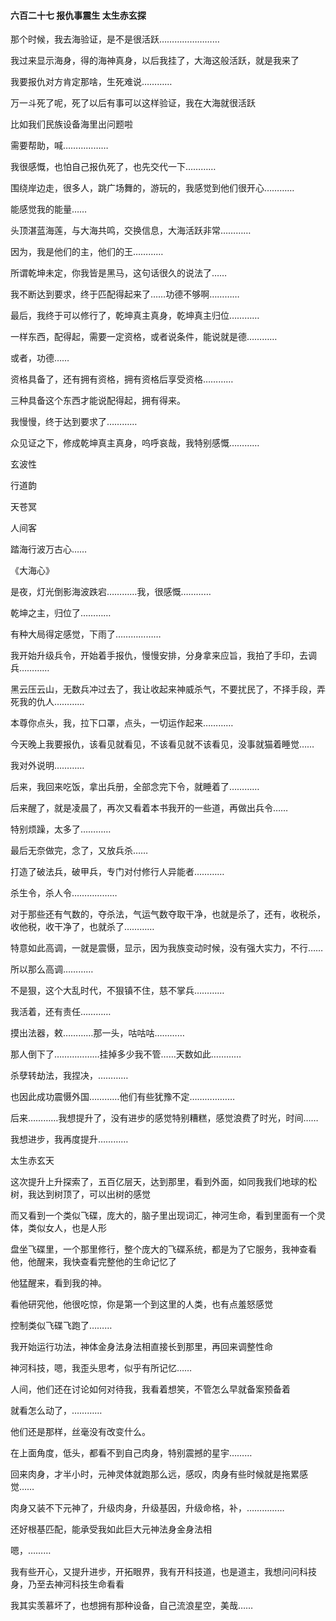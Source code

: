 #### 六百二十七 报仇事震生 太生赤玄探

那个时候，我去海验证，是不是很活跃……………………

我过来显示海身，得的海神真身，以后我挂了，大海这般活跃，就是我来了

我要报仇对方肯定那啥，生死难说…………

万一斗死了呢，死了以后有事可以这样验证，我在大海就很活跃

比如我们民族设备海里出问题啦

需要帮助，喊………………

我很感慨，也怕自己报仇死了，也先交代一下…………


围绕岸边走，很多人，跳广场舞的，游玩的，我感觉到他们很开心…………

能感觉我的能量……

头顶湛蓝海莲，与大海共鸣，交换信息，大海活跃非常…………

因为，我是他们的主，他们的王…………

所谓乾坤未定，你我皆是黑马，这句话很久的说法了……

我不断达到要求，终于匹配得起来了……功德不够啊…………

最后，我终于可以修行了，乾坤真主真身，乾坤真主归位…………

一样东西，配得起，需要一定资格，或者说条件，能说就是德…………

或者，功德……

资格具备了，还有拥有资格，拥有资格后享受资格…………

三种具备这个东西才能说配得起，拥有得来。

我慢慢，终于达到要求了…………

众见证之下，修成乾坤真主真身，呜呼哀哉，我特别感慨…………


玄波性

行道韵

天苍冥

人间客

踏海行波万古心……

《大海心》

是夜，灯光倒影海波跌宕…………我，很感慨…………

乾坤之主，归位了…………

有种大局得定感觉，下雨了………………

我开始升级兵令，开始着手报仇，慢慢安排，分身拿来应旨，我拍了手印，去调兵…………

黑云压云山，无数兵冲过去了，我让收起来神威杀气，不要扰民了，不择手段，弄死我的仇人…………

本尊你点头，我，拉下口罩，点头，一切运作起来…………

今天晚上我要报仇，该看见就看见，不该看见就不该看见，没事就猫着睡觉……

我对外说明…………

后来，我回来吃饭，拿出兵册，全部念完下令，就睡着了…………

后来醒了，就是凌晨了，再次又看着本书我开的一些道，再做出兵令……

特别烦躁，太多了…………

最后无奈做完，念了，又放兵杀……

打造了破法兵，破甲兵，专门对付修行人异能者…………

杀生令，杀人令………………

对于那些还有气数的，夺杀法，气运气数夺取干净，也就是杀了，还有，收税杀，收他税，收干净了，也就杀了…………

特意如此高调，一就是震慑，显示，因为我族变动时候，没有强大实力，不行……

所以那么高调…………

不是狠，这个大乱时代，不狠镇不住，慈不掌兵…………

我活着，还有责任…………

摸出法器，敕…………那一头，咕咕咕…………

那人倒下了………………挂掉多少我不管……天数如此…………

杀孽转劫法，我捏决，…………

也因此成功震慑外国…………他们有些犹豫不定………………


后来…………我想提升了，没有进步的感觉特别糟糕，感觉浪费了时光，时间……

我想进步，我再度提升…………

太生赤玄天

这次提升上升探索了，五百亿层天，达到那里，看到外面，如同我我们地球的松树，我达到树顶了，可以出树的感觉

而又看到一个类似飞碟，庞大的，脑子里出现词汇，神河生命，看到里面有一个灵体，类似女人，也是人形

盘坐飞碟里，一个那里修行，整个庞大的飞碟系统，都是为了它服务，我神查看他，他醒来，我快查看完整他的生命记忆了

他猛醒来，看到我的神。

看他研究他，他很吃惊，你是第一个到这里的人类，也有点羞怒感觉

控制类似飞碟飞跑了………

我开始运行功法，神体金身法身法相直接长到那里，再回来调整性命

神河科技，嗯，我歪头思考，似乎有所记忆……

人间，他们还在讨论如何对待我，我看着想笑，不管怎么早就备案预备着

就看怎么动了，…………

他们还是那样，丝毫没有改变什么。

在上面角度，低头，都看不到自己肉身，特别震撼的星宇………

回来肉身，才半小时，元神灵体就跑那么远，感叹，肉身有些时候就是拖累感觉……

肉身又装不下元神了，升级肉身，升级基因，升级命格，补，……………

还好根基匹配，能承受我如此巨大元神法身金身法相

嗯，………

我有些开心，又提升进步，开拓眼界，我有开科技道，也是道主，我想问问科技身，乃至去神河科技生命看看

我其实羡慕坏了，也想拥有那种设备，自己流浪星空，美哉……